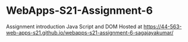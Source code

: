 # WebApps-S21-Assignment-6
Assignment introduction Java Script and DOM
Hosted at https://44-563-web-apps-s21.github.io/webapps-s21-assignment-6-sagajayakumar/
